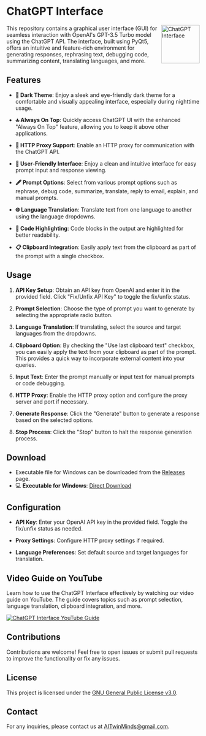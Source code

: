 <h1 align="left">ChatGPT Interface</h1>

<img align="right" width="100" height="100" src="https://github.com/I-A-Team/ChatGPT-UI/blob/main/icon.png" alt="ChatGPT Interface">

<!-- Rest of your README content goes here -->


This repository contains a graphical user interface (GUI) for seamless interaction with OpenAI's GPT-3.5 Turbo model using the ChatGPT API. The interface, built using PyQt5, offers an intuitive and feature-rich environment for generating responses, rephrasing text, debugging code, summarizing content, translating languages, and more.

## Features

- **🌙 Dark Theme**: Enjoy a sleek and eye-friendly dark theme for a comfortable and visually appealing interface, especially during nighttime usage.
  
- **🔝 Always On Top**: Quickly access ChatGPT UI with the enhanced "Always On Top" feature, allowing you to keep it above other applications.

- **🔄 HTTP Proxy Support**: Enable an HTTP proxy for communication with the ChatGPT API.

- **🤝 User-Friendly Interface**: Enjoy a clean and intuitive interface for easy prompt input and response viewing.

- **🖋️ Prompt Options**: Select from various prompt options such as rephrase, debug code, summarize, translate, reply to email, explain, and manual prompts.

- **🌐 Language Translation**: Translate text from one language to another using the language dropdowns.

- **🎨 Code Highlighting**: Code blocks in the output are highlighted for better readability.

- **📋 Clipboard Integration**: Easily apply text from the clipboard as part of the prompt with a single checkbox.

## Usage

1. **API Key Setup**: Obtain an API key from OpenAI and enter it in the provided field. Click "Fix/Unfix API Key" to toggle the fix/unfix status.

2. **Prompt Selection**: Choose the type of prompt you want to generate by selecting the appropriate radio button.

3. **Language Translation**: If translating, select the source and target languages from the dropdowns.

4. **Clipboard Option**: By checking the "Use last clipboard text" checkbox, you can easily apply the text from your clipboard as part of the prompt. This provides a quick way to incorporate external content into your queries.

5. **Input Text**: Enter the prompt manually or input text for manual prompts or code debugging.

6. **HTTP Proxy**: Enable the HTTP proxy option and configure the proxy server and port if necessary.

7. **Generate Response**: Click the "Generate" button to generate a response based on the selected options.

8. **Stop Process**: Click the "Stop" button to halt the response generation process.

## Download

- Executable file for Windows can be downloaded from the [Releases](https://github.com/I-A-Team/ChatGPT-UI/releases) page.
- 💻 **Executable for Windows**: [Direct Download](https://github.com/AITwinMinds/ChatGPT-UI/releases/download/v1.0/ChatGPT-UI.exe)

## Configuration

- **API Key**: Enter your OpenAI API key in the provided field. Toggle the fix/unfix status as needed.

- **Proxy Settings**: Configure HTTP proxy settings if required.

- **Language Preferences**: Set default source and target languages for translation.

## Video Guide on YouTube

Learn how to use the ChatGPT Interface effectively by watching our video guide on YouTube. The guide covers topics such as prompt selection, language translation, clipboard integration, and more. 

[![ChatGPT Interface YouTube Guide](path/to/your/youtube-thumbnail.png)](https://www.youtube.com/watch?v=yourvideoid)

## Contributions

Contributions are welcome! Feel free to open issues or submit pull requests to improve the functionality or fix any issues.

## License

This project is licensed under the [GNU General Public License v3.0](LICENSE).

## Contact

For any inquiries, please contact us at [AITwinMinds@gmail.com](mailto:AITwinMinds@gmail.com).
